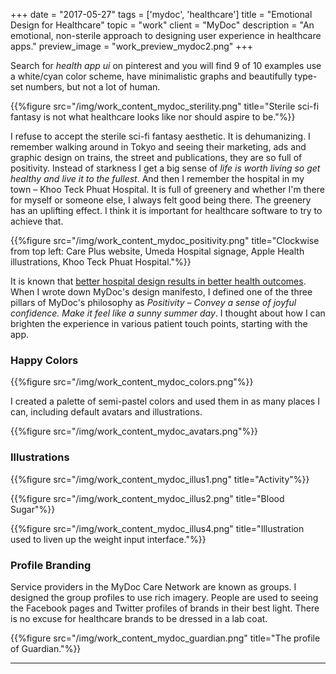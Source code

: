 +++
date = "2017-05-27"
tags = ['mydoc', 'healthcare']
title = "Emotional Design for Healthcare"
topic = "work"
client = "MyDoc"
description = "An emotional, non-sterile approach to designing user experience in healthcare apps."
preview_image = "work_preview_mydoc2.png"
+++

Search for _health app ui_ on pinterest and you will find 9 of 10 examples use a white/cyan color scheme, have minimalistic graphs and beautifully type-set numbers, but not a lot of human.

{{%figure src="/img/work_content_mydoc_sterility.png" title="Sterile sci-fi fantasy is not what healthcare looks like nor should aspire to be."%}}

I refuse to accept the sterile sci-fi fantasy aesthetic. It is dehumanizing. I remember walking around in Tokyo and seeing their marketing, ads and graphic design on trains, the street and publications, they are so full of positivity. Instead of starkness I get a big sense of _life is worth living so get healthy and live it to the fullest_. And then I remember the hospital in my town – Khoo Teck Phuat Hospital. It is full of greenery and whether I'm there for myself or someone else, I always felt good being there. The greenery has an uplifting effect. I think it is important for healthcare software to try to achieve that.

{{%figure src="/img/work_content_mydoc_positivity.png" title="Clockwise from top left: Care Plus website, Umeda Hospital signage, Apple Health illustrations, Khoo Teck Phuat Hospital."%}}

It is known that [better hospital design results in better health outcomes](https://hbr.org/2015/10/better-healing-from-better-hospital-design). When I wrote down MyDoc's design manifesto, I defined one of the three pillars of MyDoc's philosophy as _Positivity – Convey a sense of joyful confidence. Make it feel like a sunny summer day_. I thought about how I can brighten the experience in various patient touch points, starting with the app.

### Happy Colors

{{%figure src="/img/work_content_mydoc_colors.png"%}}

I created a palette of semi-pastel colors and used them in as many places I can, including default avatars and illustrations.

{{%figure src="/img/work_content_mydoc_avatars.png"%}}

### Illustrations

{{%figure src="/img/work_content_mydoc_illus1.png" title="Activity"%}}

{{%figure src="/img/work_content_mydoc_illus2.png" title="Blood Sugar"%}}

{{%figure src="/img/work_content_mydoc_illus4.png" title="Illustration used to liven up the weight input interface."%}}

### Profile Branding

Service providers in the MyDoc Care Network are known as groups. I designed the group profiles to use rich imagery. People are used to seeing the Facebook pages and Twitter profiles of brands in their best light. There is no excuse for healthcare brands to be dressed in a lab coat.

{{%figure src="/img/work_content_mydoc_guardian.png" title="The profile of Guardian."%}}

---